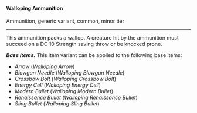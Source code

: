 #### Walloping Ammunition

Ammunition, generic variant, common, minor tier

---

 This ammunition packs a wallop. A creature hit by the ammunition must succeed on a DC 10 Strength saving throw or be knocked prone.

***Base items.*** This item variant can be applied to the following base items:

- *Arrow* (*Walloping Arrow*)
- *Blowgun Needle* (*Walloping Blowgun Needle*)
- *Crossbow Bolt* (*Walloping Crossbow Bolt*)
- *Energy Cell* (*Walloping Energy Cell*)
- *Modern Bullet* (*Walloping Modern Bullet*)
- *Renaissance Bullet* (*Walloping Renaissance Bullet*)
- *Sling Bullet* (*Walloping Sling Bullet*)